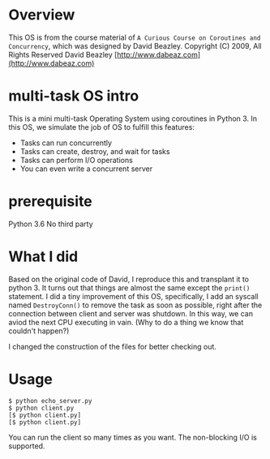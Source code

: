 # Overview

This OS is from the course material of `A Curious Course on Coroutines and Concurrency`, which was designed by David Beazley.
Copyright (C) 2009, All Rights Reserved David Beazley [http://www.dabeaz.com](http://www.dabeaz.com)

# multi-task OS intro

This is a mini multi-task Operating System using coroutines in Python 3. In this OS, we simulate the job of OS to fulfill this features:

- Tasks can run concurrently
- Tasks can create, destroy, and wait for tasks
- Tasks can perform I/O operations
- You can even write a concurrent server

# prerequisite
Python 3.6
No third party

# What I did
Based on the original code of David, I reproduce this and transplant it to python 3. It turns out that things are almost the same except the `print()` statement.
I did a tiny improvement of this OS, specifically, I add an syscall named `DestroyConn()` to remove the task as soon as possible, right after the connection between client and server was shutdown.
In this way, we can aviod the next CPU executing in vain. (Why to do a thing we know that couldn't happen?)

I changed the construction of the files for better checking out.


# Usage
```
$ python echo_server.py
$ python client.py
[$ python client.py]
[$ python client.py]

```
You can run the client so many times as you want. The non-blocking I/O is supported.